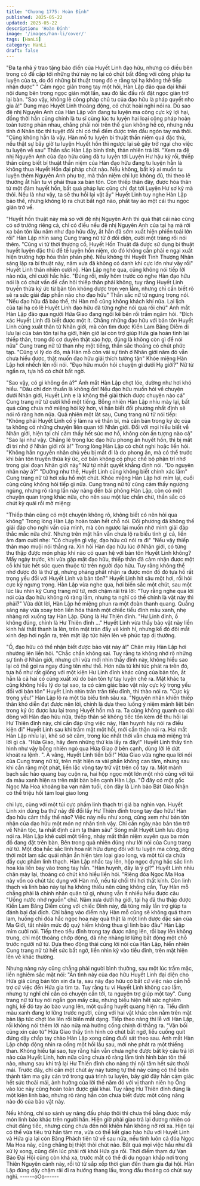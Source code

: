 ```yaml
---
title: "Chương 1775: Hoàn Đỉnh"
published: 2025-05-22
updated: 2025-05-22
description: 'Hoàn Đỉnh'
image: '/images/han-li/cover/'
tags: [HanLi]
category: HanLi
draft: false
---
```


"Đa tạ nhã ý trao tặng bảo điển của Huyết Linh đạo hữu, nhưng
có điều bên trong có đề cập tới những thứ này nọ lại có chút bất
đồng với công pháp tu luyện của ta, do đó những bí thuật trong đó
e rằng tại hạ không thể tiếp nhận được" " Cầm ngọc giản trong tay
một hồi, Hàn Lập đảo qua đại khái nội dung bên trong ngọc giản
một lần, sau đó lắc đầu rồi đặt ngọc giản trở lại bàn.
"Sao vậy, không lẽ công pháp chủ tu của đạo hữu là pháp quyết
nho gia à!" Dung mạo Huyết Linh thoáng động, có chút hoài nghi
nói ra.
Dù sao đệ nhị Nguyên Anh của Hàn Lập vốn đang tu luyện ma
công cực kỳ lợi hại, đồng thời hắn cũng chính là tu sĩ cùng lúc tu
luyện hai loại công pháp hoàn toàn tương phản nhau, chẳng phải
nói trên thế gian không hề có, nhưng nếu tính ở Nhân tộc thì tuyệt
đối chỉ có thể đếm được trên đầu ngón tay mà thôi.
"Cũng không hẳn là vậy. Hàn mỗ tu luyện bí thuật thần niệm quá
đặc thù, nếu thật sự bây giờ tu luyện Huyết hồn thì ngược lại sẽ
gây trở ngại cho việc tu luyện về sau" Thần sắc Hàn Lập bình
tĩnh, thản nhiên trả lời.
"Xem ra đệ nhị Nguyên Anh của đạo hữu cũng đã tu luyện tới
Luyện Hư hậu kỳ rồi, thiếp thân cũng biết bí thuật thần niệm của
Hàn đạo hữu đang tu luyện hẳn là không thua Huyết Hồn đại
pháp chút nào. Nếu không, bất kỳ ai muốn tu luyện thêm Nguyên
Anh phụ trợ, mà thần niệm chi lực không đủ, thì theo lẽ thường ắt
hẳn tu vi phải thua xa bản tôn. Còn thiếp thân đây, được hóa thân
từ một đám huyết hồn, bất quá pháp lực cũng chỉ đạt tới Luyện
Hư sơ kỳ mà thôi. Nếu là như vậy, ta sẽ thu hồi lại vật ấy" Huyết
Linh tuy nghe Hàn Lập bảo thế, nhưng không lộ ra chút bất ngờ
nào, phất tay áo một cái thu ngọc giản trở về.

"Huyết hồn thuật này mà so với đệ nhị Nguyên Anh thì quả thật
cái nào cũng có sở trường riêng cả, chỉ có điều nếu đệ nhị
Nguyên Anh của tại hạ mà rời xa bản tôn lâu năm như đạo hữu
đây, ắt hẳn đã sớm xuất hiện phiền toái lớn rồi" Hàn Lập nhìn
sang Cung trang nữ tử ở đối diện, cười một tràng rồi nói thêm.
"Cũng vì từ thời thượng cổ, Huyết Hồn Thuật đã được sử dụng bí
thuật huyết luyện đặc thù để tế luyện hồn niệm, do đó không cần
phải e ngại xuất hiện trường hợp hóa thân phản phệ. Nếu không
thì Huyết Tinh Thượng Nhân sáng lập ra bí thuật này, năm xưa đã
không có danh khí cực lớn như vậy rồi" Huyết Linh thản nhiên
cười rộ.
Hàn Lập nghe qua, cũng không nói tiếp lời nào nữa, chỉ cười hắc
hắc.
"Đúng rồi, mấy hôm trước có nghe Hàn đạo hữu nói là có chút
vấn đề cần hỏi thiếp thân phải không, tuy rằng Huyết Linh truyền
thừa ký ức từ bản tôn không được trọn vẹn lắm, nhưng chỉ cần
biết rõ sẽ ra sức giải đáp phần nào cho đạo hữu" Thần sắc nữ tử
ngưng trọng nói.
"Nếu đạo hữu đã bảo thế, thì Hàn mỗ cũng không khách khí nữa.
Lai lịch của tại hạ có lẽ Huyết Linh đạo hữu đã từng nghe nói qua
rồi chứ" Ánh mắt Hàn Lập đảo qua người Hứa Giao đang ngồi kế
bên rồi trầm ngâm hỏi.
"Đích xác Huyết Linh đã biết được một ít. Chẳng những đạo hữu
với bản tôn Huyết Linh cùng xuất thân từ Nhân giới, mà còn tìm
được Kiền Lam Băng Diễm di lưu lại của bản tôn tại hạ giới, hiện
giờ lại còn trợ giúp Hứa gia hoán tỉnh lại thiếp thân, trong đó cơ
duyên thật xảo hợp, đúng là không còn gì để nói nữa" Cung trang
nữ tử than nhẹ một tiếng, thần sắc thoáng có chút phức tạp.
"Cũng vì lý do đó, mà Hàn mỗ còn vài sự tình ở Nhân giới năm đó
vẫn chưa hiểu được, thật muốn đạo hữu giải thích tường tận"
Khóe miệng Hàn Lập hơi nhếch lên rồi nói.
"Đạo hữu muốn hỏi chuyện gì dưới Hạ giới?" Nữ tử ngẩn ra, tựa
hồ có chút bất ngờ.

"Sao vậy, có gì không ổn à?" Ánh mắt Hàn Lập chợt lóe, dường
như hơi khó hiểu.
"Đâu chỉ đơn thuần là không ổn! Nếu đạo hữu muốn hỏi về
chuyện dưới Nhân giới, Huyết Linh e là không thể giải thích được
chuyện nào cả" Cung trang nữ tử cười khổ một tiếng.
Bỗng nhiên Hàn Lập nhíu mày lại, bất quá cũng chưa mở miệng
hỏi kỹ hơn, vì hắn biết đối phương nhất định sẽ nói rõ ràng hơn
nữa.
Quả nhiên một lát sau, Cung trang nữ tử nói tiếp:
"Không phải Huyết Linh cố ý làm ra vẻ thần bí, mà căn bản trong
ký ức của ta không có những chuyện liên quan tới Nhân giới. Đối
với mọi hiểu biết về Nhân giới, hiện tại chỉ cảm thấy hết sức mơ
hồ, không còn ấn tượng nào cả"
"Sao lại như vậy. Chẳng lẽ trong lúc đạo hữu phong ấn huyết hồn,
thì bị mất đi trí nhớ ở Nhân giới rồi à!" Trong lòng Hàn Lập có chút
nghi hoặc liền hỏi.
"Không hẳn nguyên nhân chủ yếu bị mất đi là do phong ấn, mà có
thể trước khi bản tôn truyền thừa ký ức, cơ bản không có phục
chế bộ phận trí nhớ trong giai đoạn Nhân giới này" Nữ tử nhất
quyết khẳng định nói.
"Do nguyên nhân này à?"
"Dường như thế, Huyết Linh cũng không biết chính xác lắm"
Cung trang nữ tử hơi xấu hổ một chút.
Khóe miệng Hàn Lập hơi mím lại, cuối cùng cũng không hỏi tiếp
gì nữa.
Cung trang nữ tử cũng cảm thấy ngượng ngùng, nhưng rõ ràng
lần này nàng đến bái phỏng Hàn Lập, còn có một chuyện quan
trọng khác nữa, cho nên sau một lúc chần chừ, thần sắc có chút
kỳ quái rồi mở miệng:

"Thiếp thân cũng có một chuyện không rõ, không biết có nên hỏi
qua không"
Trong lòng Hàn Lập hoàn toàn hết chỗ nói.
Đối phương đã không thể giải đáp cho nghi vấn của mình, mà còn
ngược lại muốn nhờ mình giải đáp thắc mắc nữa chứ. Nhưng trên
mặt hắn vẫn chưa lộ ra biểu tình gì cả, liền ảm đạm cười nhẹ:
"Có chuyện gì vậy, đạo hữu cứ nói ra đi"
"Nếu vậy thiếp thân mạo muội nói thẳng ra. Xin hỏi Hàn đạo hữu
lúc ở Nhân giới, có từng thu thập được món pháp khí nào có
quan hệ với bản tôn Huyết Linh không? Mấy ngày trước, khi vừa
gặp mặt đạo hữu, thiếp thân đã cảm nhận được một cỗ khí tức
hết sức quen thuộc từ trên người đạo hữu. Tuy rằng không thể
nhớ được đó là thứ gì, nhưng phảng phất nhận ra được món đồ
đó tựa hồ rất trọng yếu đối với Huyết Linh và bản tôn?" Huyết
Linh hít sâu một hơi, rồi hỏi cực kỳ ngưng trọng.
Hàn Lập vừa nghe qua, hơi biến sắc một chút, sau một lúc lâu
nhìn kỹ Cung trang nữ tử, mới chậm rãi trả lời:
"Tuy rằng nghe qua lời nói của đạo hữu không rõ ràng lắm,
nhưng ta nghĩ có thể chính là vật này thì phải?"
Vừa dứt lời, Hàn Lập hé miệng phun ra một đoàn thanh quang.
Quầng sáng này vừa xoay tròn liền hóa thành một chiếc tiểu đỉnh
màu xanh, nhẹ nhàng rơi xuống tay Hàn Lập.
Đúng là Hư Thiên đỉnh.
"Hư Linh đỉnh, ồ không đúng, chính là Hư Thiên đỉnh …"
Huyết Linh vừa thấy bảo vật này liền kinh hải thất thanh la lên,
trên mặt tràn đầy vẻ kinh hỉ, nhưng kế đó đôi mắt xinh đẹp hơi
ngẩn ra, trên mặt lập tức hiện lên vẻ phức tạp dị thường.

"Ồ, đạo hữu có thể nhận biết được bảo vật này à!" Chân mày Hàn
Lập hơi nhướng lên liền hỏi.
"Chắc chắn không sai. Tuy rằng ta không nhớ rõ những sự tình ở
Nhân giới, nhưng chỉ vừa mới nhìn thấy đỉnh này, không hiểu sao
lại có thể gọi ra ngay đúng tên như thế. Hơn nữa từ khí tức phát
ra trên đó, tựa hồ như rất giống với một kiện Hư Linh đỉnh khác
cũng của bản tôn, ắt hẳn là cả hai có cùng xuất xứ do bản tôn tự
tay luyện chế ra. Mặt khác ta cũng không hiểu lý do tại sao, ta có
cảm giác bảo vật này cực kỳ trọng yếu đối với bản tôn" Huyết
Linh nhìn trân trân tiểu đỉnh, thì thào nói ra.
"Cực kỳ trọng yếu!" Hàn Lập lộ ra một tia biểu tình sâu xa.
"Nguyên nhân khiến thiếp thân khó diễn đạt được nên lời, chính
là dựa theo luồng ý niệm mãnh liệt bên trong ký ức được lưu lại
trong Huyết hồn mà ra. Ta cũng không quanh co dài dòng với Hàn
đạo hữu nữa, thiếp thân sẽ không tiếc tốn kém để thu hồi lại Hư
Thiên đỉnh này, chỉ cần đáp ứng việc này, Hàn huynh hãy nói ra
điều kiện đi" Huyết Linh sau khi trầm mặt một hồi, mới cẩn thận
nói ra.
Hai mắt Hàn Lập nhíu lại, khẽ sờ sờ cằm, trong lúc nhất thời vẫn
chưa mở miệng trả lời gì cả.
"Hứa Giao, hãy đem những thứ kia lấy ra đây!" Huyết Linh thấy
tình hình như vậy bỗng nhiên ngó qua Hứa Giao ở bên cạnh,
dùng lời lẽ dứt khoát ra lệnh.
". À vâng, Huyết Linh tiền bối!" Hứa Giao vừa nghe qua lời nói của
Cung trang nữ tử, trên mặt hiện ra vài phần không can tâm,
nhưng sau khi cắn răng một phát, liền lắc vòng tay trữ vật trên cổ
tay ra.
Một mảnh bạch sắc hào quang bay cuộn ra, hai hộp ngọc một lớn
một nhỏ cùng với túi da màu xanh hiện ra trên mặt bàn bên cạnh
Hàn Lập.
"Ở đây có một gốc Ngọc Ma Hoa khoảng ba vạn năm tuổi, còn
đây là Linh bảo Bát Giao Nhận có thể triệu hồi tám loại giao long

chi lực, cùng với một túi cực phẩm linh thạch trị giá ba nghìn vạn.
Huyết Linh xin dùng ba thứ này để đổi lấy Hư Thiên đỉnh trong tay
đạo hữu! Hàn đạo hữu cảm thấy thế nào? Việc này nếu như
xong, cũng xem như bản tôn nhận của đạo hữu một món nợ nhân
tình vậy. Chỉ cần ngày nào bản tôn trở về Nhân tộc, ta nhất định
cảm tạ thâm sâu" Sóng mắt Huyết Linh lưu động nói ra.
Hàn Lập khẽ cười một tiếng, nháy mắt thần niệm xuyên qua ba
món đồ đang đặt trên bàn.
Bên trong quả nhiên đúng như lời nói của Cung trang nữ tử.
Một đóa hắc sắc linh hoa rất hữu dụng đối với tu luyện ma công,
đồng thời một lam sắc quái nhận ẩn hiện tám loại giao long, và
một túi da chứa đầy cực phẩm linh thạch.
Hàn Lập nhấc tay lên, hộp ngọc đựng hắc sắc linh hoa kia liền
bay vào trong tay hắn.
"Hàn huynh, đây là ý gì?" Huyết Linh nhíu chân mày lại, thoáng có
chút khó hiểu liền hỏi.
"Riêng đóa Ngọc Ma Hoa này vốn có chút tác dụng với Hàn mỗ,
nếu từ chối thì hơi thất kính. Còn linh thạch và linh bảo này tại hạ
không thiếu nên cũng không cần, Tuy Hàn mỗ chẳng phải là chính
nhân quân tử gì, nhưng vẫn ít nhiều hiểu được câu "Uống nước
nhớ nguồn" chứ. Năm xưa dưới hạ giới, tại hạ đã thu thập được
Kiền Lam Băng Diễm cùng với chiếc Đỉnh này, đã từng mấy lần
trợ giúp ta đánh bại đại địch. Chỉ bằng vào điểm này Hàn mỗ
cũng sẽ không quá tham lam, huống chi đóa hắc ngọc hoa này
quả thật là một linh dược đặc sản của Ma Giới, tất nhiên mức độ
quý hiếm không thua gì linh bảo đâu" Hàn Lập mỉm cười nói.
Tiếp theo tiểu đỉnh trong tay được nâng lên, rồi bay lên không
trung, chỉ một thoáng chớp động, đã nhẹ nhàng lơ lững bất động
một chỗ trước người nữ tử.
Dựa theo động thái cùng lời nói của Hàn Lập, hiển nhiên Cung
trang nữ tử hết sức bất ngờ, liền nhìn kỹ vào tiểu đỉnh, trên mặt
hiện lên vẻ khác thường.

Nhưng nàng này cũng chẳng phải người bình thường, sau một lúc
trầm mặc, liền nghiêm sắc mặt nói:
"Ân tình này của đạo hữu Huyết Linh đại diện cho Hứa giá cùng
bản tôn xin đa tạ, sau này đạo hữu có bất cứ việc nào cần hỗ trợ
cứ việc đến Hứa gia tìm ta. Tuy rằng tu vi Huyết Linh không cao
lắm, nhưng tự nghĩ chỉ cần có chuyện cần tới, ta nguyện trợ giúp
một tay".
Cung trang nữ tử tuy nói ngắn gọn mấy câu, nhưng biểu hiện hết
sức nghiêm nghị, kế đó tay áo bào vung lên, một quầng huyết
quang hiện ra.
Tiểu đỉnh màu xanh đang lơ lững trước người, cùng với hai vật
khác còn nằm trên mặt bàn lập tức chợt lóe lên rồi biến mất dạng.
Tiếp theo nàng thi lễ với Hàn Lập, rồi không nói thêm lời nào nữa
mà hướng cổng chính đi thẳng ra.
"Vãn bối cũng xin cáo từ" Hứa Giao thấy tình hình có chút bất
ngờ, liều cuống quít đứng dậy chắp tay chào Hàn Lập xong cũng
đuổi sát theo sau.
Ánh mắt Hàn Lập chớp động nhìn ra cổng một hồi lâu sau, mới
nhẹ phát ra một thiếng than.
Không hiểu tại sao, tuy rằng hắn vẫn chưa nghe được bất kỳ câu
trả lời nào của Huyết Linh, hơn nữa cũng chưa rõ ràng lắm tình
hình bản tôn thế nào, nhưng sau khi trả lại Hư Thiên đỉnh cho
nàng thì nội tâm hết sức thoải mái.
Trước đây, chỉ cần một chút áy náy tương tự thế này cũng có thể
biến thành tâm ma gây cản trở trong quá trình tu luyện, bây giờ
đây hắn cảm giác hết sức thoãi mái, ảnh hưởng của lời thề năm
đó với vị thanh niên họ Ông vào lúc này cũng hoàn toàn được giải
khai.
Tuy rằng Hư Thiên đỉnh đúng là một kiện linh bảo, nhưng rõ ràng
hắn còn chưa biết được một công năng nào đó của bảo vật này.

Nếu không, chỉ so sánh uy năng đấu pháp thôi thì chưa thể bằng
được mấy món linh bảo khác trên người hắn.
Hiện giờ phải giao trả lại đương nhiên có chút đáng tiếc, nhưng
cũng chưa đến nỗi khiến hắn không nỡ rời xa.
Hiện tại có thể vừa tiêu trừ hẳn tâm ma, vừa có thể kết giao hảo
hữu với Huyết Linh và Hứa gia lại còn Băng Phách tiên tử về sau
nữa, nếu tính luôn cả đóa Ngọc Ma Hoa này, cũng chẳng bị thiệt
thòi chút nào.
Bất quá mọi việc hầu như đã xử lý xong, cũng đến lúc phải rời
khỏi Hứa gia rồi. Thời điểm tham dự Vạn Bảo Đại Hội cũng còn
khá xa, trước mắt có thể đi du ngoạn khắp nơi trong Thiên
Nguyên cảnh này, rồi từ từ sắp xếp thời gian đến tham gia đại hội.
Hàn Lập đứng dậy chậm rãi đi ra hướng thang lầu, trong đầu
thoáng có chút suy nghĩ.
------oOo------
